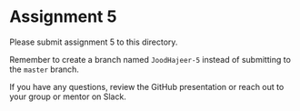 # Assignment 5

Please submit assignment 5 to this directory.

Remember to create a branch named `JoodHajeer-5` 
instead of submitting to the `master` branch.

If you have any questions, review the GitHub presentation or reach
out to your group or mentor on Slack.
